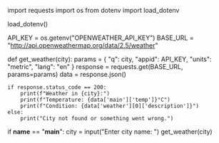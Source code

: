 import requests
import os
from dotenv import load_dotenv

load_dotenv()

API_KEY = os.getenv("OPENWEATHER_API_KEY")
BASE_URL = "http://api.openweathermap.org/data/2.5/weather"

def get_weather(city):
    params = {
        "q": city,
        "appid": API_KEY,
        "units": "metric",
        "lang": "en"
    }
    response = requests.get(BASE_URL, params=params)
    data = response.json()

    if response.status_code == 200:
        print(f"Weather in {city}:")
        print(f"Temperature: {data['main']['temp']}°C")
        print(f"Condition: {data['weather'][0]['description']}")
    else:
        print("City not found or something went wrong.")

if __name__ == "__main__":
    city = input("Enter city name: ")
    get_weather(city)
